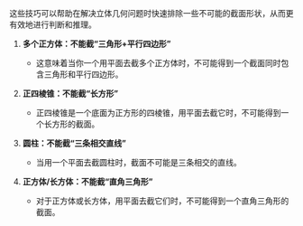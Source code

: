 这些技巧可以帮助在解决立体几何问题时快速排除一些不可能的截面形状，从而更有效地进行判断和推理。

1. **多个正方体：不能截“三角形+平行四边形”**
   - 这意味着当你一个用平面去截多个正方体时，不可能得到一个截面同时包含三角形和平行四边形。

2. **正四棱锥：不能截“长方形”**
   - 正四棱锥是一个底面为正方形的四棱锥，用平面去截它时，不可能得到一个长方形的截面。

3. **圆柱：不能截“三条相交直线”**
   - 当用一个平面去截圆柱时，截面不可能是三条相交的直线。

4. **正方体/长方体：不能截“直角三角形”**
   - 对于正方体或长方体，用平面去截它们时，不可能得到一个直角三角形的截面。
